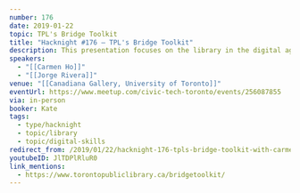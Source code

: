 ```yaml
---
number: 176
date: 2019-01-22
topic: TPL's Bridge Toolkit
title: "Hacknight #176 – TPL's Bridge Toolkit"
description: This presentation focuses on the library in the digital age, the types of technology services offered at the Toronto Public Library and the Bridge Toolkit project. Bridge is an effort to measure the impact of technology services offered at libraries across Ontario.
speakers:
  - "[[Carmen Ho]]"
  - "[[Jorge Rivera]]"
venue: "[[Canadiana Gallery, University of Toronto]]"
eventUrl: https://www.meetup.com/civic-tech-toronto/events/256087855
via: in-person
booker: Kate
tags:
  - type/hacknight
  - topic/library
  - topic/digital-skills
redirect_from: /2019/01/22/hacknight-176-tpls-bridge-toolkit-with-carmen-ho-jorge-rivera/
youtubeID: JlTDPlRluR0
link_mentions:
  - https://www.torontopubliclibrary.ca/bridgetoolkit/
---
```

